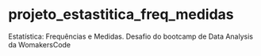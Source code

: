 # projeto_estastitica_freq_medidas
Estatística: Frequências e Medidas. Desafio do bootcamp de Data Analysis da WomakersCode

